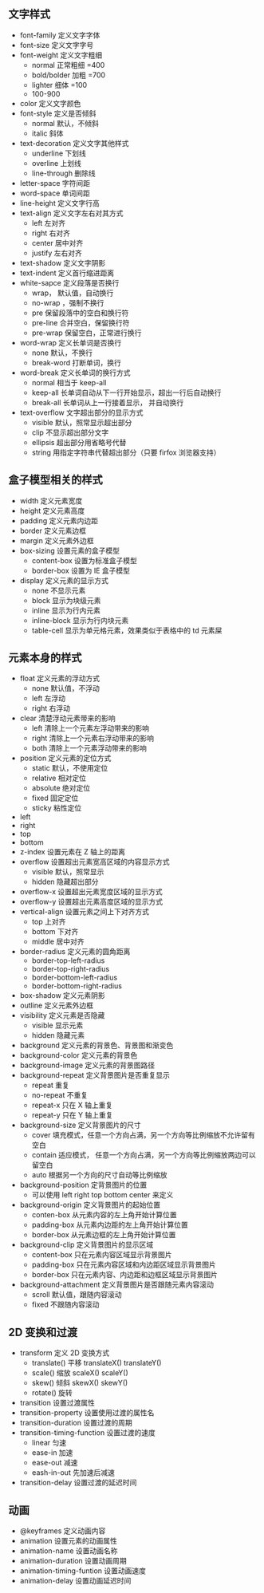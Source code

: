 ## 文字样式

-   font-family 定义文字字体
-   font-size 定义文字字号
-   font-weight 定义文字粗细
    -   normal 正常粗细 =400
    -   bold/bolder 加粗 =700
    -   lighter 细体 =100
    -   100-900
-   color 定义文字颜色
-   font-style 定义是否倾斜
    -   normal 默认，不倾斜
    -   italic 斜体
-   text-decoration 定义文字其他样式
    -   underline 下划线
    -   overline 上划线
    -   line-through 删除线
-   letter-space 字符间距
-   word-space 单词间距
-   line-height 定义文字行高
-   text-align 定义文字左右对其方式
    -   left 左对齐
    -   right 右对齐
    -   center 居中对齐
    -   justify 左右对齐
-   text-shadow 定义文字阴影
-   text-indent 定义首行缩进距离
-   white-sapce 定义段落是否换行
    -   wrap， 默认值，自动换行
    -   no-wrap ，强制不换行
    -   pre 保留段落中的空白和换行符
    -   pre-line 合并空白，保留换行符
    -   pre-wrap 保留空白，正常进行换行
-   word-wrap 定义长单词是否换行
    -   none 默认，不换行
    -   break-word 打断单词，换行
-   word-break 定义长单词的换行方式
    -   normal 相当于 keep-all
    -   keep-all 长单词自动从下一行开始显示，超出一行后自动换行
    -   break-all 长单词从上一行接着显示， 并自动换行
-   text-overflow 文字超出部分的显示方式
    -   visible 默认，照常显示超出部分
    -   clip 不显示超出部分文字
    -   ellipsis 超出部分用省略号代替
    -   string 用指定字符串代替超出部分（只要 firfox 浏览器支持）

## 盒子模型相关的样式

-   width 定义元素宽度
-   height 定义元素高度
-   padding 定义元素内边距
-   border 定义元素边框
-   margin 定义元素外边框
-   box-sizing 设置元素的盒子模型
    -   content-box 设置为标准盒子模型
    -   border-box 设置为 IE 盒子模型
-   display 定义元素的显示方式
    -   none 不显示元素
    -   block 显示为块级元素
    -   inline 显示为行内元素
    -   inline-block 显示为行内块元素
    -   table-cell 显示为单元格元素，效果类似于表格中的 td 元素屎

## 元素本身的样式

-   float 定义元素的浮动方式
    -   none 默认值，不浮动
    -   left 左浮动
    -   right 右浮动
-   clear 清楚浮动元素带来的影响
    -   left 清除上一个元素左浮动带来的影响
    -   right 清除上一个元素右浮动带来的影响
    -   both 清除上一个元素浮动带来的影响
-   position 定义元素的定位方式
    -   static 默认，不使用定位
    -   relative 相对定位
    -   absolute 绝对定位
    -   fixed 固定定位
    -   sticky 粘性定位
-   left
-   right
-   top
-   bottom
-   z-index 设置元素在 Z 轴上的距离
-   overflow 设置超出元素宽高区域的内容显示方式
    -   visible 默认，照常显示
    -   hidden 隐藏超出部分
-   overflow-x 设置超出元素宽度区域的显示方式
-   overflow-y 设置超出元素高度区域的显示方式
-   vertical-align 设置元素之间上下对齐方式
    -   top 上对齐
    -   bottom 下对齐
    -   middle 居中对齐
-   border-radius 定义元素的圆角距离
    -   border-top-left-radius
    -   border-top-right-radius
    -   border-bottom-left-radius
    -   border-bottom-right-radius
-   box-shadow 定义元素阴影
-   outline 定义元素外边框
-   visibility 定义元素是否隐藏
    -   visible 显示元素
    -   hidden 隐藏元素
-   background 定义元素的背景色、背景图和渐变色
-   background-color 定义元素的背景色
-   background-image 定义元素的背景图路径
-   background-repeat 定义背景图片是否重复显示
    -   repeat 重复
    -   no-repeat 不重复
    -   repeat-x 只在 X 轴上重复
    -   repeat-y 只在 Y 轴上重复
-   background-size 定义背景图片的尺寸
    -   cover 填充模式，任意一个方向占满，另一个方向等比例缩放不允许留有空白
    -   contain 适应模式， 任意一个方向占满，另一个方向等比例缩放两边可以留空白
    -   auto 根据另一个方向的尺寸自动等比例缩放
-   background-position 定背景图片的位置
    -   可以使用 left right top bottom center 来定义
-   background-origin 定义背景图片的起始位置
    -   conten-box 从元素内容的左上角开始计算位置
    -   padding-box 从元素内边距的左上角开始计算位置
    -   border-box 从元素边框的左上角开始计算位置
-   background-clip 定义背景图片的显示区域
    -   content-box 只在元素内容区域显示背景图片
    -   padding-box 只在元素内容区域和内边距区域显示背景图片
    -   border-box 只在元素内容、内边距和边框区域显示背景图片
-   background-attachment 定义背景图片是否跟随元素内容滚动
    -   scroll 默认值，跟随内容滚动
    -   fixed 不跟随内容滚动

## 2D 变换和过渡

-   transform 定义 2D 变换方式
    -   translate() 平移 translateX() translateY()
    -   scale() 缩放 scaleX() scaleY()
    -   skew() 倾斜 skewX() skewY()
    -   rotate() 旋转
-   transition 设置过渡属性
-   transition-property 设置使用过渡的属性名
-   transition-duration 设置过渡的周期
-   transition-timing-function 设置过渡的速度
    -   linear 匀速
    -   ease-in 加速
    -   ease-out 减速
    -   eash-in-out 先加速后减速
-   transition-delay 设置过渡的延迟时间

## 动画

-   @keyframes 定义动画内容
-   animation 设置元素的动画属性
-   animation-name 设置动画名称
-   animation-duration 设置动画周期
-   animation-timing-funtion 设置动画速度
-   animation-delay 设置动画延迟时间
